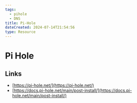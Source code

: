 ```yaml
---
tags:
  - pihole
  - DNS
title: Pi-Hole
dateCreated: 2024-07-14T21:54:56
type: Resource
---
```

# Pi Hole
## Links
- [https://pi-hole.net/](https://pi-hole.net/)
- [https://docs.pi-hole.net/main/post-install/](https://docs.pi-hole.net/main/post-install/)